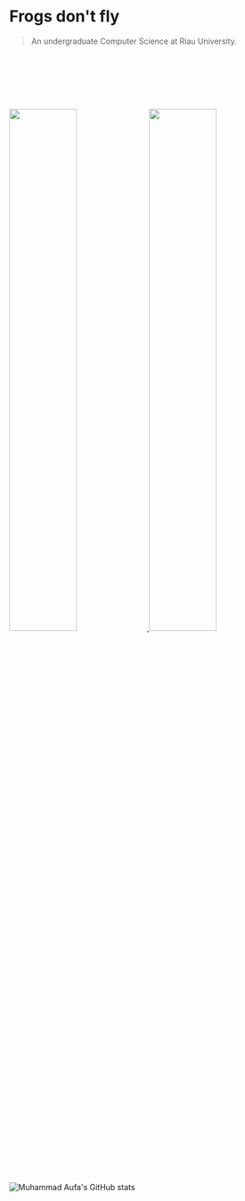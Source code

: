 # **Frogs don't fly**
  
> An undergraduate Computer Science at Riau University. 
 
&nbsp;  
&nbsp;  
&nbsp;  
&nbsp;  
&nbsp;  


<p align="left">
<a href="https://github.com/muhammadaufa07">
  <img width="49%" src="https://github-readme-stats-eight-theta.vercel.app/api?username=muhammadaufa07&show_icons=true&theme=algolia&include_all_commits=true&count_private=true"/>
  <img width="49%" src="https://github-readme-stats-eight-theta.vercel.app/api/top-langs/?username=muhammadaufa07&layout=compact&include_all_commits=true&theme=algolia"/>
</a>
</p>



![Muhammad Aufa's GitHub stats](https://github-readme-stats.vercel.app/api?username=muhammadaufa07&count_private=true)
